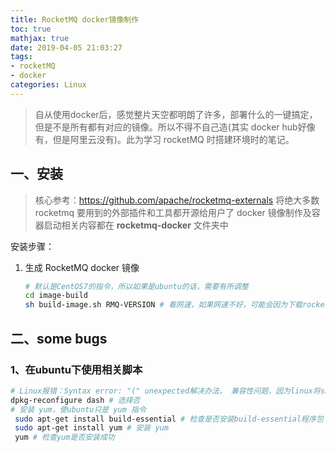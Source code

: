 ```yaml
---
title: RocketMQ docker镜像制作
toc: true
mathjax: true
date: 2019-04-05 21:03:27
tags: 
- rocketMQ
- docker
categories: Linux
---
```


> 自从使用docker后，感觉整片天空都明朗了许多，部署什么的一键搞定，但是不是所有都有对应的镜像。所以不得不自己造(其实 docker hub好像有，但是阿里云没有)。此为学习 rocketMQ 时搭建环境时的笔记。

<!-- more -->

## 一、安装

> 核心参考：https://github.com/apache/rocketmq-externals
> 将绝大多数 rocketmq 要用到的外部插件和工具都开源给用户了
> docker 镜像制作及容器启动相关内容都在 **rocketmq-docker** 文件夹中

安装步骤：

1. 生成 RocketMQ docker 镜像

   ```bash
   # 默认是CentOS7的指令，所以如果是ubuntu的话，需要有所调整
   cd image-build
   sh build-image.sh RMQ-VERSION # 看网速，如果网速不好，可能会因为下载rocketmq.zip包超时失败，所以建议提前下载好放在当前目录
   ```

   

## 二、some bugs

### 1、在ubuntu下使用相关脚本

```bash
# Linux报错：Syntax error: "(" unexpected解决办法， 兼容性问题，因为linux将sh默认指向了dash，而不是bash 
dpkg-reconfigure dash # 选择否
# 安装 yum，使ubuntu只是 yum 指令
 sudo apt-get install build-essential # 检查是否安装build-essential程序包
 sudo apt-get install yum # 安装 yum
 yum # 检查yum是否安装成功
```

